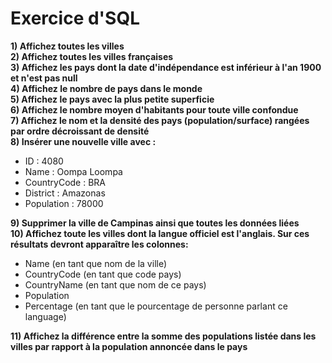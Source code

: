 # Exercice d'SQL

**1) Affichez toutes les villes**  
**2) Affichez toutes les villes françaises**  
**3) Affichez les pays dont la date d'indépendance est inférieur à l'an 1900 et n'est pas null**  
**4) Affichez le nombre de pays dans le monde**  
**5) Affichez le pays avec la plus petite superficie**  
**6) Affichez le nombre moyen d'habitants pour toute ville confondue**  
**7) Affichez le nom et la densité des pays (population/surface) rangées par ordre décroissant de densité**  
**8) Insérer une nouvelle ville avec :**  

- ID : 4080
- Name : Oompa Loompa
- CountryCode : BRA 
- District : Amazonas
- Population : 78000

**9) Supprimer la ville de Campinas ainsi que toutes les données liées**  
**10) Affichez toute les villes dont la langue officiel est l'anglais. Sur ces résultats devront apparaître les colonnes:**  

- Name (en tant que nom de la ville)
- CountryCode (en tant que code pays)
- CountryName (en tant que nom de ce pays)
- Population
- Percentage (en tant que le pourcentage de personne parlant ce language)

**11) Affichez la différence entre la somme des populations listée dans les villes par rapport à la population annoncée dans le pays**  
